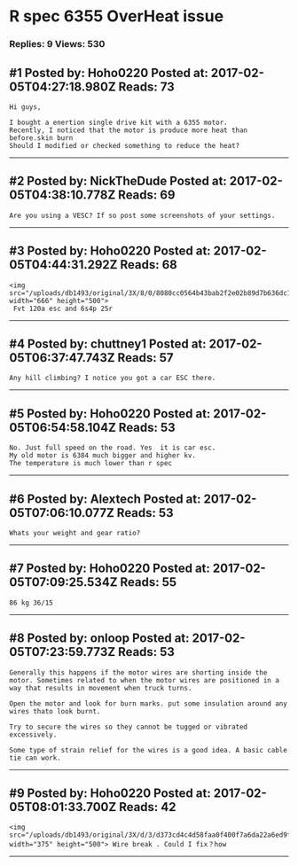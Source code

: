 # R spec 6355 OverHeat issue

### Replies: 9 Views: 530

## \#1 Posted by: Hoho0220 Posted at: 2017-02-05T04:27:18.980Z Reads: 73

```
Hi guys,

I bought a enertion single drive kit with a 6355 motor.
Recently, I noticed that the motor is produce more heat than before.skin burn
Should I modified or checked something to reduce the heat?
```

---
## \#2 Posted by: NickTheDude Posted at: 2017-02-05T04:38:10.778Z Reads: 69

```
Are you using a VESC? If so post some screenshots of your settings.
```

---
## \#3 Posted by: Hoho0220 Posted at: 2017-02-05T04:44:31.292Z Reads: 68

```
<img src="/uploads/db1493/original/3X/8/0/8080cc0564b43bab2f2e02b89d7b636dc1aee791.jpg" width="666" height="500">
 Fvt 120a esc and 6s4p 25r
```

---
## \#4 Posted by: chuttney1 Posted at: 2017-02-05T06:37:47.743Z Reads: 57

```
Any hill climbing? I notice you got a car ESC there.
```

---
## \#5 Posted by: Hoho0220 Posted at: 2017-02-05T06:54:58.104Z Reads: 53

```
No. Just full speed on the road. Yes  it is car esc.
My old motor is 6384 much bigger and higher kv.
The temperature is much lower than r spec
```

---
## \#6 Posted by: Alextech Posted at: 2017-02-05T07:06:10.077Z Reads: 53

```
Whats your weight and gear ratio?
```

---
## \#7 Posted by: Hoho0220 Posted at: 2017-02-05T07:09:25.534Z Reads: 55

```
86 kg 36/15
```

---
## \#8 Posted by: onloop Posted at: 2017-02-05T07:23:59.773Z Reads: 53

```
Generally this happens if the motor wires are shorting inside the motor. Sometimes related to when the motor wires are positioned in a way that results in movement when truck turns.

Open the motor and look for burn marks. put some insulation around any wires thato look burnt.

Try to secure the wires so they cannot be tugged or vibrated excessively.

Some type of strain relief for the wires is a good idea. A basic cable tie can work.
```

---
## \#9 Posted by: Hoho0220 Posted at: 2017-02-05T08:01:33.700Z Reads: 42

```
<img src="/uploads/db1493/original/3X/d/3/d373cd4c4d58faa0f400f7a6da22a6ed9fa456a2.jpg" width="375" height="500"> Wire break . Could I fix？how
```

---
